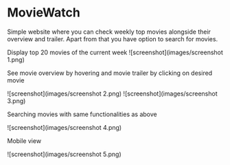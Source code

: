 # MovieWatch

Simple website where you can check weekly top movies alongside their overview and trailer.
Apart from that you have option to search for movies.

Display top 20 movies of the current week
![screenshot](images/screenshot 1.png)

See movie overview by hovering and movie trailer by clicking on desired movie

![screenshot](images/screenshot 2.png)
![screenshot](images/screenshot 3.png)

Searching movies with same functionalities as above

![screenshot](images/screenshot 4.png)

Mobile view

![screenshot](images/screenshot 5.png)

